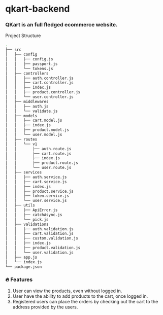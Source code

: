 # qkart-backend

### QKart is an full fledged ecommerce website.
Project Structure

```zsh
.
├── src
│   ├── config
│   │   ├── config.js
│   │   ├── passport.js
│   │   └── tokens.js
│   ├── controllers
│   │   ├── auth.controller.js
│   │   ├── cart.controller.js
│   │   ├── index.js
│   │   ├── product.controller.js
│   │   └── user.controller.js
│   ├── middlewares
│   │   ├── auth.js
│   │   └── validate.js
│   ├── models
│   │   ├── cart.model.js
│   │   ├── index.js
│   │   ├── product.model.js
│   │   └── user.model.js
│   ├── routes
│   │   └── v1
│   │       ├── auth.route.js
│   │       ├── cart.route.js
│   │       ├── index.js
│   │       ├── product.route.js
│   │       └── user.route.js
│   ├── services
│   │   ├── auth.service.js
│   │   ├── cart.service.js
│   │   ├── index.js
│   │   ├── product.service.js
│   │   ├── token.service.js
│   │   └── user.service.js
│   ├── utils
│   │   ├── ApiError.js
│   │   ├── catchAsync.js
│   │   └── pick.js
│   ├── validations
│   │   ├── auth.validation.js
│   │   ├── cart.validation.js
│   │   ├── custom.validation.js
│   │   ├── index.js
│   │   ├── product.validation.js
│   │   └── user.validation.js
│   ├── app.js
│   └── index.js
└── package.json
```
### 🔥 Features
1. User can view the products, even without logged in.
2. User have the ability to add products to the cart, once logged in.
3. Registered users can place the orders by checking out the cart to the address provided by the users.
